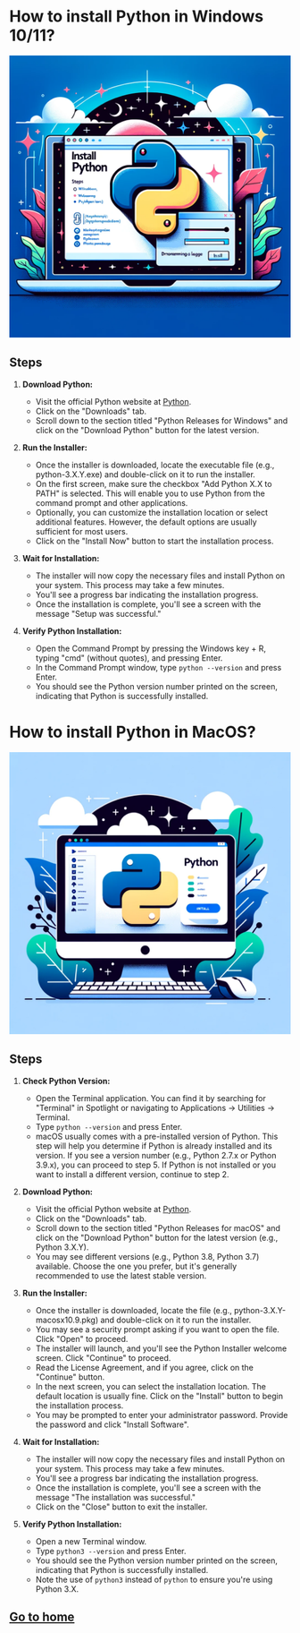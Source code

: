 # How to install Python in Windows 10/11?
![image](../material/images/install-and-setup-01.png)

## Steps
1. **Download Python:**
    - Visit the official Python website at [Python](https://www.python.org/).
    - Click on the "Downloads" tab.
    - Scroll down to the section titled "Python Releases for Windows" and click on the "Download Python" button for the latest version.

2. **Run the Installer:**
    - Once the installer is downloaded, locate the executable file (e.g., python-3.X.Y.exe) and double-click on it to run the installer.
    - On the first screen, make sure the checkbox "Add Python X.X to PATH" is selected. This will enable you to use Python from the command prompt and other applications.
    - Optionally, you can customize the installation location or select additional features. However, the default options are usually sufficient for most users.
    - Click on the "Install Now" button to start the installation process.

3. **Wait for Installation:**
    - The installer will now copy the necessary files and install Python on your system. This process may take a few minutes.
    - You'll see a progress bar indicating the installation progress.
    - Once the installation is complete, you'll see a screen with the message "Setup was successful."

4.  **Verify Python Installation:**
    - Open the Command Prompt by pressing the Windows key + R, typing "cmd" (without quotes), and pressing Enter.
    - In the Command Prompt window, type `python --version` and press Enter.
    - You should see the Python version number printed on the screen, indicating that Python is successfully installed.

# How to install Python in MacOS?
![image](../material/images/install-and-setup-02.png)

## Steps
1.  **Check Python Version:**
    - Open the Terminal application. You can find it by searching for "Terminal" in Spotlight or navigating to Applications → Utilities → Terminal.
    - Type `python --version` and press Enter.
    - macOS usually comes with a pre-installed version of Python. This step will help you determine if Python is already installed and its version. If you see a version number (e.g., Python 2.7.x or Python 3.9.x), you can proceed to step 5. If Python is not installed or you want to install a different version, continue to step 2.

2.  **Download Python:**
    - Visit the official Python website at [Python](https://www.python.org/).
    - Click on the "Downloads" tab.
    - Scroll down to the section titled "Python Releases for macOS" and click on the "Download Python" button for the latest version (e.g., Python 3.X.Y).
    - You may see different versions (e.g., Python 3.8, Python 3.7) available. Choose the one you prefer, but it's generally recommended to use the latest stable version.

3.  **Run the Installer:**
    - Once the installer is downloaded, locate the file (e.g., python-3.X.Y-macosx10.9.pkg) and double-click on it to run the installer.
    - You may see a security prompt asking if you want to open the file. Click "Open" to proceed.
    - The installer will launch, and you'll see the Python Installer welcome screen. Click "Continue" to proceed.
    - Read the License Agreement, and if you agree, click on the "Continue" button.
    - In the next screen, you can select the installation location. The default location is usually fine. Click on the "Install" button to begin the installation process.
    - You may be prompted to enter your administrator password. Provide the password and click "Install Software".

4.  **Wait for Installation:**
    - The installer will now copy the necessary files and install Python on your system. This process may take a few minutes.
    - You'll see a progress bar indicating the installation progress.
    - Once the installation is complete, you'll see a screen with the message "The installation was successful."
    - Click on the "Close" button to exit the installer.

5.  **Verify Python Installation:**    
    - Open a new Terminal window.
    - Type `python3 --version` and press Enter.
    - You should see the Python version number printed on the screen, indicating that Python is successfully installed.
    - Note the use of `python3` instead of `python` to ensure you're using Python 3.X.

## [Go to home](../README.md)
